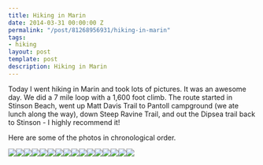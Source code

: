 ```yaml
---
title: Hiking in Marin
date: 2014-03-31 00:00:00 Z
permalink: "/post/81268956931/hiking-in-marin"
tags:
- hiking
layout: post
template: post
description: Hiking in Marin
---
```


Today I went hiking in Marin and took lots of pictures. It was an awesome day. We did a 7 mile loop with a 1,600 foot climb. The route started in Stinson Beach, went up Matt Davis Trail to Pantoll campground (we ate lunch along the way), down Steep Ravine Trail, and out the Dipsea trail back to Stinson - I highly recommend it!

Here are some of the photos in chronological order.

![](/images/447240dd34f9db150f02fe7309b92365eec80f470670eba8d644ae8063d643da.jpg)![](/images/eafbb66f282908233510b8467604bf92fcaebe5e9187c6a671ec9c3cc13a71b8.jpg)![](/images/89f50bd00e97906af0f246daf188076f1848c935f545547dd5247afcfb69c8ad.jpg)![](/images/ec07e32e4575ea63ab6365c804db3b499b6a6920fe58a6df3b81089874bbe2e7.jpg)![](/images/20eb5f536cd348fee01edbce6d071ef5bca1cc2d152529f675de22407d30d3ac.jpg)![](/images/6566366afbcf424b69c934261580fef400f1603ca18488abedb78304586dd40a.jpg)![](/images/078fc3cb20d0d668304f2eb995ea4dd3f27d945f7f2c3c44139bdd068adc282d.jpg)![](/images/6116b8e69d8dc331f9b8e2f81c6892457a63fa45c5a0bad762e784b67669e317.jpg)![](/images/06aa475268c56055248472cbc0f6e3bbbf4a2e4c3afc2903f1b2f21f88a290b4.jpg)![](/images/82059281f0808e1cf0e18e5a1eb2fb81f166e14b29e3ff9eb974cf9c612b3d93.jpg)![](/images/d00a73eac815ad60156d9cc1bc4412e1e5b5e5bdcd9de56b339b75452a386269.jpg)![](/images/adabbb8df3263f996ff3549cd6f9c452b3b0a36aa9a87850d7891f2fe3e02cb9.jpg)![](/images/079a560eefc38c381197d0f3bcc1fb72523bc9ba41e5b1e419379bb476d0aa49.jpg)![](/images/4625b5014b49e589b2ccc2c42912685a975d3772ccab91e611e03069a56afbcf.jpg)![](/images/61ed1267811387acd8d6e7dac03b37e084b305b113ff873acab4c13ec23044bb.jpg)![](/images/24192ba9274013b20532420593b9e7fe9d237d68474ac990cbbb0e3973cea453.jpg)